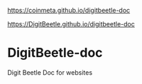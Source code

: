 https://coinmeta.github.io/digitbeetle-doc

https://DigitBeetle.github.io/digitbeetle-doc

# DigitBeetle-doc
Digit Beetle Doc for websites
